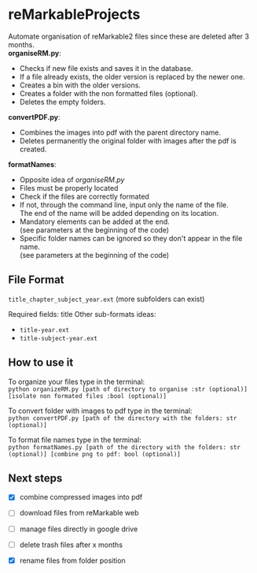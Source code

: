 # reMarkableProjects

Automate organisation of reMarkable2 files since these are deleted after 3 months.  
**organiseRM.py**:
- Checks if new file exists and saves it in the database.
- If a file already exists, the older version is replaced by the newer one.
- Creates a bin with the older versions.
- Creates a folder with the non formatted files (optional).
- Deletes the empty folders.  

**convertPDF.py**:
- Combines the images into pdf with the parent directory name.
- Deletes permanently the original folder with images after the pdf is created.

**formatNames**:  
- Opposite idea of *organiseRM.py*
- Files must be properly located
- Check if the files are correctly formated
- If not, through the command line, input only the name of the file.  
The end of the name will be added depending on its location.
- Mandatory elements can be added at the end.  
(see parameters at the beginning of the code)
- Specific folder names can be ignored so they don't appear in the file name.  
(see parameters at the beginning of the code)


## File Format

`title_chapter_subject_year.ext` (more subfolders can exist)

Required fields: title
Other sub-formats ideas:
- `title-year.ext`
- `title-subject-year.ext`

## How to use it
To organize your files type in the terminal:  
`python organizeRM.py [path of directory to organise :str (optional)] [isolate non formated files :bool (optional)]`  

To convert folder with images to pdf type in the terminal:  
`python convertPDF.py [path of the directory with the folders: str (optional)]`  

To format file names type in the terminal:  
`python formatNames.py [path of the directory with the folders: str (optional)] [combine png to pdf: bool (optional)]`

## Next steps
-[x] combine compressed images into pdf  
-[ ] download files from reMarkable web  
-[ ] manage files directly in google drive  
-[ ] delete trash files after x months  
-[x] rename files from folder position  

